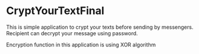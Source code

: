 # CryptYourTextFinal
This is simple application to crypt your texts before sending by messengers. Recipient can decrypt your message using password.

Encryption function in this application is using XOR algorithm
